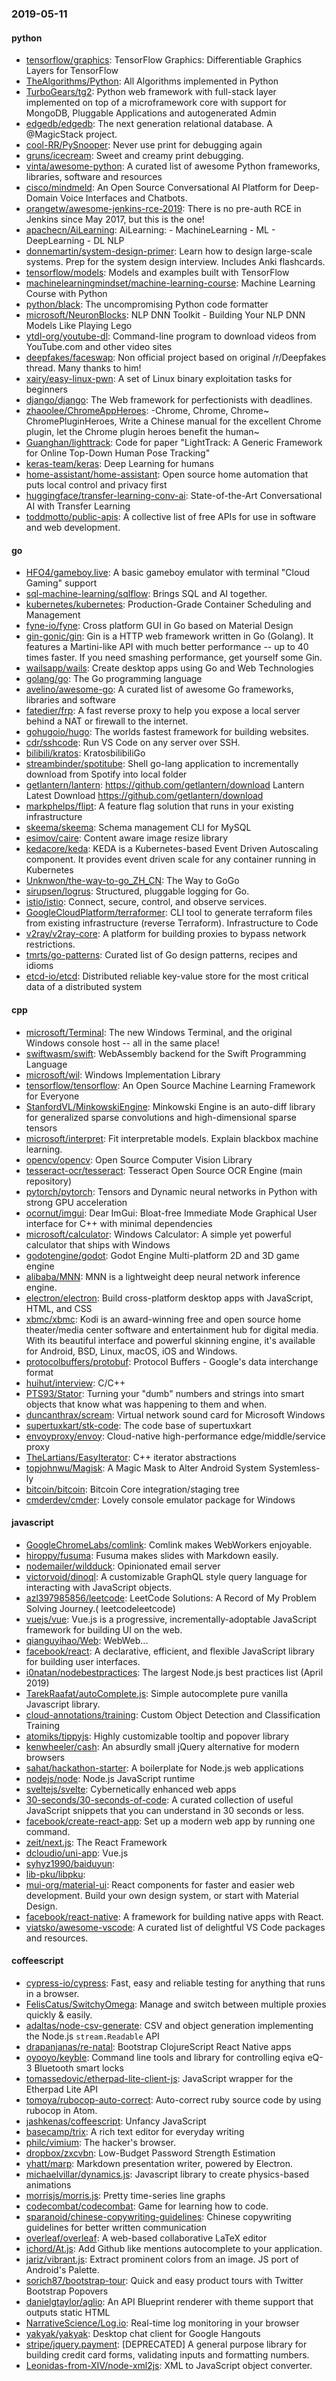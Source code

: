 ### 2019-05-11

#### python
* [tensorflow/graphics](https://github.com/tensorflow/graphics): TensorFlow Graphics: Differentiable Graphics Layers for TensorFlow
* [TheAlgorithms/Python](https://github.com/TheAlgorithms/Python): All Algorithms implemented in Python
* [TurboGears/tg2](https://github.com/TurboGears/tg2): Python web framework with full-stack layer implemented on top of a microframework core with support for MongoDB, Pluggable Applications and autogenerated Admin
* [edgedb/edgedb](https://github.com/edgedb/edgedb): The next generation relational database. A @MagicStack project.
* [cool-RR/PySnooper](https://github.com/cool-RR/PySnooper): Never use print for debugging again
* [gruns/icecream](https://github.com/gruns/icecream):  Sweet and creamy print debugging.
* [vinta/awesome-python](https://github.com/vinta/awesome-python): A curated list of awesome Python frameworks, libraries, software and resources
* [cisco/mindmeld](https://github.com/cisco/mindmeld): An Open Source Conversational AI Platform for Deep-Domain Voice Interfaces and Chatbots.
* [orangetw/awesome-jenkins-rce-2019](https://github.com/orangetw/awesome-jenkins-rce-2019): There is no pre-auth RCE in Jenkins since May 2017, but this is the one!
* [apachecn/AiLearning](https://github.com/apachecn/AiLearning): AiLearning:  - MachineLearning - ML - DeepLearning - DL NLP
* [donnemartin/system-design-primer](https://github.com/donnemartin/system-design-primer): Learn how to design large-scale systems. Prep for the system design interview. Includes Anki flashcards.
* [tensorflow/models](https://github.com/tensorflow/models): Models and examples built with TensorFlow
* [machinelearningmindset/machine-learning-course](https://github.com/machinelearningmindset/machine-learning-course):  Machine Learning Course with Python
* [python/black](https://github.com/python/black): The uncompromising Python code formatter
* [microsoft/NeuronBlocks](https://github.com/microsoft/NeuronBlocks): NLP DNN Toolkit - Building Your NLP DNN Models Like Playing Lego
* [ytdl-org/youtube-dl](https://github.com/ytdl-org/youtube-dl): Command-line program to download videos from YouTube.com and other video sites
* [deepfakes/faceswap](https://github.com/deepfakes/faceswap): Non official project based on original /r/Deepfakes thread. Many thanks to him!
* [xairy/easy-linux-pwn](https://github.com/xairy/easy-linux-pwn): A set of Linux binary exploitation tasks for beginners
* [django/django](https://github.com/django/django): The Web framework for perfectionists with deadlines.
* [zhaoolee/ChromeAppHeroes](https://github.com/zhaoolee/ChromeAppHeroes): -Chrome, Chrome, Chrome~ ChromePluginHeroes, Write a Chinese manual for the excellent Chrome plugin, let the Chrome plugin heroes benefit the human~
* [Guanghan/lighttrack](https://github.com/Guanghan/lighttrack): Code for paper "LightTrack: A Generic Framework for Online Top-Down Human Pose Tracking"
* [keras-team/keras](https://github.com/keras-team/keras): Deep Learning for humans
* [home-assistant/home-assistant](https://github.com/home-assistant/home-assistant):  Open source home automation that puts local control and privacy first
* [huggingface/transfer-learning-conv-ai](https://github.com/huggingface/transfer-learning-conv-ai):  State-of-the-Art Conversational AI with Transfer Learning
* [toddmotto/public-apis](https://github.com/toddmotto/public-apis): A collective list of free APIs for use in software and web development.

#### go
* [HFO4/gameboy.live](https://github.com/HFO4/gameboy.live):  A basic gameboy emulator with terminal "Cloud Gaming" support
* [sql-machine-learning/sqlflow](https://github.com/sql-machine-learning/sqlflow): Brings SQL and AI together.
* [kubernetes/kubernetes](https://github.com/kubernetes/kubernetes): Production-Grade Container Scheduling and Management
* [fyne-io/fyne](https://github.com/fyne-io/fyne): Cross platform GUI in Go based on Material Design
* [gin-gonic/gin](https://github.com/gin-gonic/gin): Gin is a HTTP web framework written in Go (Golang). It features a Martini-like API with much better performance -- up to 40 times faster. If you need smashing performance, get yourself some Gin.
* [wailsapp/wails](https://github.com/wailsapp/wails): Create desktop apps using Go and Web Technologies
* [golang/go](https://github.com/golang/go): The Go programming language
* [avelino/awesome-go](https://github.com/avelino/awesome-go): A curated list of awesome Go frameworks, libraries and software
* [fatedier/frp](https://github.com/fatedier/frp): A fast reverse proxy to help you expose a local server behind a NAT or firewall to the internet.
* [gohugoio/hugo](https://github.com/gohugoio/hugo): The worlds fastest framework for building websites.
* [cdr/sshcode](https://github.com/cdr/sshcode): Run VS Code on any server over SSH.
* [bilibili/kratos](https://github.com/bilibili/kratos): KratosbilibiliGo
* [streambinder/spotitube](https://github.com/streambinder/spotitube): Shell go-lang application to incrementally download from Spotify into local folder
* [getlantern/lantern](https://github.com/getlantern/lantern):  https://github.com/getlantern/download  Lantern Latest Download https://github.com/getlantern/download 
* [markphelps/flipt](https://github.com/markphelps/flipt): A feature flag solution that runs in your existing infrastructure
* [skeema/skeema](https://github.com/skeema/skeema): Schema management CLI for MySQL
* [esimov/caire](https://github.com/esimov/caire): Content aware image resize library
* [kedacore/keda](https://github.com/kedacore/keda): KEDA is a Kubernetes-based Event Driven Autoscaling component. It provides event driven scale for any container running in Kubernetes
* [Unknwon/the-way-to-go_ZH_CN](https://github.com/Unknwon/the-way-to-go_ZH_CN): The Way to GoGo 
* [sirupsen/logrus](https://github.com/sirupsen/logrus): Structured, pluggable logging for Go.
* [istio/istio](https://github.com/istio/istio): Connect, secure, control, and observe services.
* [GoogleCloudPlatform/terraformer](https://github.com/GoogleCloudPlatform/terraformer): CLI tool to generate terraform files from existing infrastructure (reverse Terraform). Infrastructure to Code
* [v2ray/v2ray-core](https://github.com/v2ray/v2ray-core): A platform for building proxies to bypass network restrictions.
* [tmrts/go-patterns](https://github.com/tmrts/go-patterns): Curated list of Go design patterns, recipes and idioms
* [etcd-io/etcd](https://github.com/etcd-io/etcd): Distributed reliable key-value store for the most critical data of a distributed system

#### cpp
* [microsoft/Terminal](https://github.com/microsoft/Terminal): The new Windows Terminal, and the original Windows console host -- all in the same place!
* [swiftwasm/swift](https://github.com/swiftwasm/swift): WebAssembly backend for the Swift Programming Language
* [microsoft/wil](https://github.com/microsoft/wil): Windows Implementation Library
* [tensorflow/tensorflow](https://github.com/tensorflow/tensorflow): An Open Source Machine Learning Framework for Everyone
* [StanfordVL/MinkowskiEngine](https://github.com/StanfordVL/MinkowskiEngine): Minkowski Engine is an auto-diff library for generalized sparse convolutions and high-dimensional sparse tensors
* [microsoft/interpret](https://github.com/microsoft/interpret): Fit interpretable models. Explain blackbox machine learning.
* [opencv/opencv](https://github.com/opencv/opencv): Open Source Computer Vision Library
* [tesseract-ocr/tesseract](https://github.com/tesseract-ocr/tesseract): Tesseract Open Source OCR Engine (main repository)
* [pytorch/pytorch](https://github.com/pytorch/pytorch): Tensors and Dynamic neural networks in Python with strong GPU acceleration
* [ocornut/imgui](https://github.com/ocornut/imgui): Dear ImGui: Bloat-free Immediate Mode Graphical User interface for C++ with minimal dependencies
* [microsoft/calculator](https://github.com/microsoft/calculator): Windows Calculator: A simple yet powerful calculator that ships with Windows
* [godotengine/godot](https://github.com/godotengine/godot): Godot Engine  Multi-platform 2D and 3D game engine
* [alibaba/MNN](https://github.com/alibaba/MNN): MNN is a lightweight deep neural network inference engine.
* [electron/electron](https://github.com/electron/electron): Build cross-platform desktop apps with JavaScript, HTML, and CSS
* [xbmc/xbmc](https://github.com/xbmc/xbmc): Kodi is an award-winning free and open source home theater/media center software and entertainment hub for digital media. With its beautiful interface and powerful skinning engine, it's available for Android, BSD, Linux, macOS, iOS and Windows.
* [protocolbuffers/protobuf](https://github.com/protocolbuffers/protobuf): Protocol Buffers - Google's data interchange format
* [huihut/interview](https://github.com/huihut/interview):  C/C++
* [PTS93/Stator](https://github.com/PTS93/Stator): Turning your "dumb" numbers and strings into smart objects that know what was happening to them and when.
* [duncanthrax/scream](https://github.com/duncanthrax/scream): Virtual network sound card for Microsoft Windows
* [supertuxkart/stk-code](https://github.com/supertuxkart/stk-code): The code base of supertuxkart
* [envoyproxy/envoy](https://github.com/envoyproxy/envoy): Cloud-native high-performance edge/middle/service proxy
* [TheLartians/EasyIterator](https://github.com/TheLartians/EasyIterator): C++ iterator abstractions
* [topjohnwu/Magisk](https://github.com/topjohnwu/Magisk): A Magic Mask to Alter Android System Systemless-ly
* [bitcoin/bitcoin](https://github.com/bitcoin/bitcoin): Bitcoin Core integration/staging tree
* [cmderdev/cmder](https://github.com/cmderdev/cmder): Lovely console emulator package for Windows

#### javascript
* [GoogleChromeLabs/comlink](https://github.com/GoogleChromeLabs/comlink): Comlink makes WebWorkers enjoyable.
* [hiroppy/fusuma](https://github.com/hiroppy/fusuma): Fusuma makes slides with Markdown easily.
* [nodemailer/wildduck](https://github.com/nodemailer/wildduck): Opinionated email server
* [victorvoid/dinoql](https://github.com/victorvoid/dinoql): A customizable GraphQL style query language for interacting with JavaScript objects.
* [azl397985856/leetcode](https://github.com/azl397985856/leetcode): LeetCode Solutions: A Record of My Problem Solving Journey.( leetcodeleetcode)
* [vuejs/vue](https://github.com/vuejs/vue):  Vue.js is a progressive, incrementally-adoptable JavaScript framework for building UI on the web.
* [qianguyihao/Web](https://github.com/qianguyihao/Web): WebWeb...
* [facebook/react](https://github.com/facebook/react): A declarative, efficient, and flexible JavaScript library for building user interfaces.
* [i0natan/nodebestpractices](https://github.com/i0natan/nodebestpractices):  The largest Node.js best practices list (April 2019)
* [TarekRaafat/autoComplete.js](https://github.com/TarekRaafat/autoComplete.js): Simple autocomplete pure vanilla Javascript library.
* [cloud-annotations/training](https://github.com/cloud-annotations/training):  Custom Object Detection and Classification Training
* [atomiks/tippyjs](https://github.com/atomiks/tippyjs): Highly customizable tooltip and popover library
* [kenwheeler/cash](https://github.com/kenwheeler/cash): An absurdly small jQuery alternative for modern browsers
* [sahat/hackathon-starter](https://github.com/sahat/hackathon-starter): A boilerplate for Node.js web applications
* [nodejs/node](https://github.com/nodejs/node): Node.js JavaScript runtime 
* [sveltejs/svelte](https://github.com/sveltejs/svelte): Cybernetically enhanced web apps
* [30-seconds/30-seconds-of-code](https://github.com/30-seconds/30-seconds-of-code): A curated collection of useful JavaScript snippets that you can understand in 30 seconds or less.
* [facebook/create-react-app](https://github.com/facebook/create-react-app): Set up a modern web app by running one command.
* [zeit/next.js](https://github.com/zeit/next.js): The React Framework
* [dcloudio/uni-app](https://github.com/dcloudio/uni-app):  Vue.js 
* [syhyz1990/baiduyun](https://github.com/syhyz1990/baiduyun):  
* [lib-pku/libpku](https://github.com/lib-pku/libpku): 
* [mui-org/material-ui](https://github.com/mui-org/material-ui): React components for faster and easier web development. Build your own design system, or start with Material Design.
* [facebook/react-native](https://github.com/facebook/react-native): A framework for building native apps with React.
* [viatsko/awesome-vscode](https://github.com/viatsko/awesome-vscode):  A curated list of delightful VS Code packages and resources.

#### coffeescript
* [cypress-io/cypress](https://github.com/cypress-io/cypress): Fast, easy and reliable testing for anything that runs in a browser.
* [FelisCatus/SwitchyOmega](https://github.com/FelisCatus/SwitchyOmega): Manage and switch between multiple proxies quickly & easily.
* [adaltas/node-csv-generate](https://github.com/adaltas/node-csv-generate): CSV and object generation implementing the Node.js `stream.Readable` API
* [drapanjanas/re-natal](https://github.com/drapanjanas/re-natal): Bootstrap ClojureScript React Native apps
* [oyooyo/keyble](https://github.com/oyooyo/keyble): Command line tools and library for controlling eqiva eQ-3 Bluetooth smart locks
* [tomassedovic/etherpad-lite-client-js](https://github.com/tomassedovic/etherpad-lite-client-js): JavaScript wrapper for the Etherpad Lite API
* [tomoya/rubocop-auto-correct](https://github.com/tomoya/rubocop-auto-correct): Auto-correct ruby source code by using rubocop in Atom.
* [jashkenas/coffeescript](https://github.com/jashkenas/coffeescript): Unfancy JavaScript
* [basecamp/trix](https://github.com/basecamp/trix): A rich text editor for everyday writing
* [philc/vimium](https://github.com/philc/vimium): The hacker's browser.
* [dropbox/zxcvbn](https://github.com/dropbox/zxcvbn): Low-Budget Password Strength Estimation
* [yhatt/marp](https://github.com/yhatt/marp): Markdown presentation writer, powered by Electron.
* [michaelvillar/dynamics.js](https://github.com/michaelvillar/dynamics.js): Javascript library to create physics-based animations
* [morrisjs/morris.js](https://github.com/morrisjs/morris.js): Pretty time-series line graphs
* [codecombat/codecombat](https://github.com/codecombat/codecombat): Game for learning how to code.
* [sparanoid/chinese-copywriting-guidelines](https://github.com/sparanoid/chinese-copywriting-guidelines): Chinese copywriting guidelines for better written communication
* [overleaf/overleaf](https://github.com/overleaf/overleaf): A web-based collaborative LaTeX editor
* [ichord/At.js](https://github.com/ichord/At.js): Add Github like mentions autocomplete to your application.
* [jariz/vibrant.js](https://github.com/jariz/vibrant.js): Extract prominent colors from an image. JS port of Android's Palette.
* [sorich87/bootstrap-tour](https://github.com/sorich87/bootstrap-tour): Quick and easy product tours with Twitter Bootstrap Popovers
* [danielgtaylor/aglio](https://github.com/danielgtaylor/aglio): An API Blueprint renderer with theme support that outputs static HTML
* [NarrativeScience/Log.io](https://github.com/NarrativeScience/Log.io): Real-time log monitoring in your browser
* [yakyak/yakyak](https://github.com/yakyak/yakyak): Desktop chat client for Google Hangouts
* [stripe/jquery.payment](https://github.com/stripe/jquery.payment): [DEPRECATED] A general purpose library for building credit card forms, validating inputs and formatting numbers.
* [Leonidas-from-XIV/node-xml2js](https://github.com/Leonidas-from-XIV/node-xml2js): XML to JavaScript object converter.
